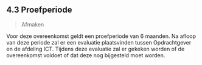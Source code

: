 ## 4.3 Proefperiode

> Afmaken

Voor deze overeenkomst geldt een proefperiode van 6 maanden. Na afloop van deze periode zal er een evaluatie plaatsvinden tussen Opdrachtgever en de afdeling ICT. Tijdens deze evaluatie zal er gekeken worden of de overeenkomst voldoet of dat deze nog bijgesteld moet worden.
